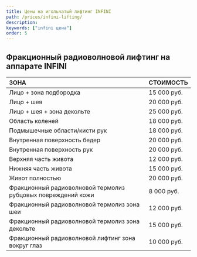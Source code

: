 ```yaml
---
title: Цены на игольчатый лифтинг INFINI
path: /prices/infini-lifting/
description:
keywords: ["infini цена"]
order: 5
---
```


## Фракционный радиоволновой лифтинг на аппарате INFINI

| ЗОНА                                                         | СТОИМОСТЬ   |
|:-------------------------------------------------------------|:------------|
| Лицо + зона подбородка                                       | 15 000 руб. |
| Лицо + шея                                                   | 20 000 руб. |
| Лицо + шея + зона декольте                                   | 25 000 руб. |
| Область коленей                                              | 18 000 руб. |
| Подмышечные области/кисти рук                                | 18 000 руб. |
| Внутренная поверхность бедер                                 | 20 000 руб. |
| Внутренная поверхность рук                                   | 20 000 руб. |
| Верхняя часть живота                                         | 12 000 руб. |
| Нижняя часть живота                                          | 15 000 руб. |
| Живот полностью                                              | 20 000 руб. |
| Фракционный радиоволновой термолиз рубцовых повреждений кожи | 8 000 руб.  |
| Фракционный радиоволновой термолиз зона шеи                  | 12 000 руб. |
| Фракционный радиоволновой термолиз зона декольте             | 15 000 руб. |
| Фракционный радиоволновой лифтинг зона вокруг глаз           | 10 000 руб. |

